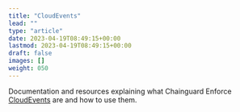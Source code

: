 ```yaml
---
title: "CloudEvents"
lead: ""
type: "article"
date: 2023-04-19T08:49:15+00:00
lastmod: 2023-04-19T08:49:15+00:00
draft: false
images: []
weight: 050
---
```


Documentation and resources explaining what Chainguard Enforce [CloudEvents](https://cloudevents.io/) are and how to use them.
